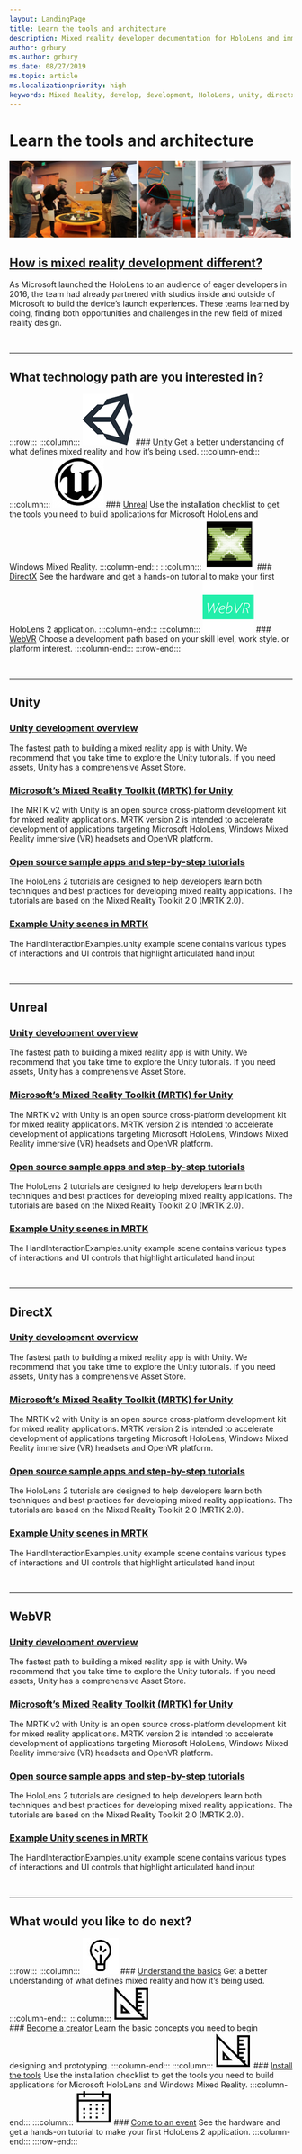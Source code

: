 ```yaml
---
layout: LandingPage
title: Learn the tools and architecture
description: Mixed reality developer documentation for HoloLens and immersive headsets.
author: grbury
ms.author: grbury
ms.date: 08/27/2019
ms.topic: article
ms.localizationpriority: high
keywords: Mixed Reality, develop, development, HoloLens, unity, directx
---
```


# Learn the tools and architecture


![Teams working with materials in the Mixed Reality Academy](images/Expanding-the-design-process-for-mixed-reality.jpg)

## [How is mixed reality development different?](case-study-expanding-the-design-process-for-mixed-reality.md)

As Microsoft launched the HoloLens to an audience of eager developers in 2016, the team had already partnered with studios inside and outside of Microsoft to build the device’s launch experiences. These teams learned by doing, finding both opportunities and challenges in the new field of mixed reality design.


<br>

---


## What technology path are you interested in? 

:::row:::
    :::column:::
       ![Unity](images/unity_logo.png)
        ### [Unity](unity-development-overview.md)
        Get a better understanding of what defines mixed reality and how it’s being used.
    :::column-end:::
    :::column:::
        ![Unreal](images/Unreal_logo.png)
         ### [Unreal](https://www.unrealengine.com/en-US/blog/unreal-engine-4-support-for-hololens-2-released-in-early-access)
        Use the installation checklist to get the tools you need to build applications for Microsoft HoloLens and Windows Mixed Reality.
    :::column-end:::
    :::column:::
        ![DirectX](images/DirectX_logo.png)
         ### [DirectX](directx-development-overview.md)
        See the hardware and get a hands-on tutorial to make your first HoloLens 2 application.
    :::column-end:::
    :::column:::
        ![WebVR](images/WebVR_logo.png)
         ### [WebVR](using-webvr-in-edge-with-windows-mixed-reality.md)
        Choose a development path based on your skill level, work style. or platform interest.
    :::column-end:::
:::row-end:::


<br>

---

## Unity


### [Unity development overview](unity-development-overview.md)
The fastest path to building a mixed reality app is with Unity. We recommend that you take time to explore the Unity tutorials. If you need assets, Unity has a comprehensive Asset Store. 
<br>

### [Microsoft’s Mixed Reality Toolkit (MRTK) for Unity](mrtk-getting-started.md)
The MRTK v2 with Unity is an open source cross-platform development kit for mixed reality applications. MRTK version 2 is intended to accelerate development of applications targeting Microsoft HoloLens, Windows Mixed Reality immersive (VR) headsets and OpenVR platform.
<br>

### [Open source sample apps and step-by-step tutorials](tutorials.md)
The HoloLens 2 tutorials are designed to help developers learn both techniques and best practices for developing mixed reality applications. The tutorials are based on the Mixed Reality Toolkit 2.0 (MRTK 2.0).
<br>

### [Example Unity scenes in MRTK](https://microsoft.github.io/MixedRealityToolkit-Unity/Documentation/README_HandInteractionExamples.html)
The HandInteractionExamples.unity example scene contains various types of interactions and UI controls that highlight articulated hand input

<br>

---

## Unreal


### [Unity development overview](unity-development-overview.md)

The fastest path to building a mixed reality app is with Unity. We recommend that you take time to explore the Unity tutorials. If you need assets, Unity has a comprehensive Asset Store. 

### [Microsoft’s Mixed Reality Toolkit (MRTK) for Unity](mrtk-getting-started.md)

The MRTK v2 with Unity is an open source cross-platform development kit for mixed reality applications. MRTK version 2 is intended to accelerate development of applications targeting Microsoft HoloLens, Windows Mixed Reality immersive (VR) headsets and OpenVR platform.

### [Open source sample apps and step-by-step tutorials](tutorials.md)

The HoloLens 2 tutorials are designed to help developers learn both techniques and best practices for developing mixed reality applications. The tutorials are based on the Mixed Reality Toolkit 2.0 (MRTK 2.0).

### [Example Unity scenes in MRTK](https://microsoft.github.io/MixedRealityToolkit-Unity/Documentation/README_HandInteractionExamples.html)

The HandInteractionExamples.unity example scene contains various types of interactions and UI controls that highlight articulated hand input

<br>

---

## DirectX


### [Unity development overview](unity-development-overview.md)

The fastest path to building a mixed reality app is with Unity. We recommend that you take time to explore the Unity tutorials. If you need assets, Unity has a comprehensive Asset Store. 

### [Microsoft’s Mixed Reality Toolkit (MRTK) for Unity](mrtk-getting-started.md)

The MRTK v2 with Unity is an open source cross-platform development kit for mixed reality applications. MRTK version 2 is intended to accelerate development of applications targeting Microsoft HoloLens, Windows Mixed Reality immersive (VR) headsets and OpenVR platform.

### [Open source sample apps and step-by-step tutorials](tutorials.md)

The HoloLens 2 tutorials are designed to help developers learn both techniques and best practices for developing mixed reality applications. The tutorials are based on the Mixed Reality Toolkit 2.0 (MRTK 2.0).

### [Example Unity scenes in MRTK](https://microsoft.github.io/MixedRealityToolkit-Unity/Documentation/README_HandInteractionExamples.html)

The HandInteractionExamples.unity example scene contains various types of interactions and UI controls that highlight articulated hand input

<br>

---

## WebVR


### [Unity development overview](unity-development-overview.md)

The fastest path to building a mixed reality app is with Unity. We recommend that you take time to explore the Unity tutorials. If you need assets, Unity has a comprehensive Asset Store. 

### [Microsoft’s Mixed Reality Toolkit (MRTK) for Unity](mrtk-getting-started.md)

The MRTK v2 with Unity is an open source cross-platform development kit for mixed reality applications. MRTK version 2 is intended to accelerate development of applications targeting Microsoft HoloLens, Windows Mixed Reality immersive (VR) headsets and OpenVR platform.

### [Open source sample apps and step-by-step tutorials](tutorials.md)

The HoloLens 2 tutorials are designed to help developers learn both techniques and best practices for developing mixed reality applications. The tutorials are based on the Mixed Reality Toolkit 2.0 (MRTK 2.0).

### [Example Unity scenes in MRTK](https://microsoft.github.io/MixedRealityToolkit-Unity/Documentation/README_HandInteractionExamples.html)

The HandInteractionExamples.unity example scene contains various types of interactions and UI controls that highlight articulated hand input

<br>

---

## What would you like to do next?


:::row:::
    :::column:::
       ![Understand the basics](images/icon-lightbulb.jpg)
        ### [Understand the basics](index.md#understand-the-basics)
        Get a better understanding of what defines mixed reality and how it’s being used.
    :::column-end:::
    :::column:::
        ![Become a creator](images/icon-design.jpg)<br>
         ### [Become a creator](design.md)
        Learn the basic concepts you need to begin designing and prototyping.
    :::column-end:::
    :::column:::
        ![Install the tools](images/icon-design.jpg)
         ### [Install the tools](install-the-tools.md)
        Use the installation checklist to get the tools you need to build applications for Microsoft HoloLens and Windows Mixed Reality.
    :::column-end:::
    :::column:::
        ![Come to an event](images/icon-calendar.jpg)
         ### [Come to an event](sf-academy-events.md)
        See the hardware and get a hands-on tutorial to make your first HoloLens 2 application.
    :::column-end:::
:::row-end:::